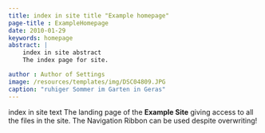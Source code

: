 ```yaml
---
title: index in site title "Example homepage"
page-title : ExampleHomepage
date: 2010-01-29
keywords: homepage
abstract: |
    index in site abstract 
    The index page for site.

author : Author of Settings 
image: /resources/templates/img/DSC04809.JPG
caption: "ruhiger Sommer im Garten in Geras"
---
```


index in site text The landing page of the **Example Site** giving access to all the files in the site. The Navigation Ribbon can be used despite overwriting! 

